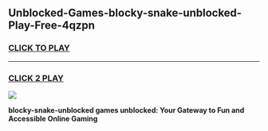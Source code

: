 
## Unblocked-Games-blocky-snake-unblocked-Play-Free-4qzpn
<h3>
<a href="https://premium76.site?title=blocky-snake-unblocked&ref=23A">CLICK TO PLAY</a></h3>
<hr>

<h3>
<a href="https://premium76.site?title=blocky-snake-unblocked&ref=23A">CLICK 2 PLAY</a>
  
</h3>

<a href="https://premium76.site?title=blocky-snake-unblocked&ref=23A"><img src="https://clearcache.store/games.png"></a>


**blocky-snake-unblocked games unblocked: Your Gateway to Fun and Accessible Online Gaming**
